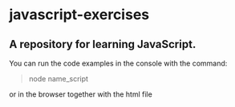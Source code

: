 # javascript-exercises

## A repository for learning JavaScript.

You can run the code examples in the console with the command:
> node name_script

or in the browser together with the html file

